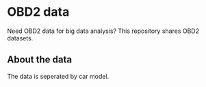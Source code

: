 # OBD2 data
Need OBD2 data for big data analysis? This repository shares OBD2 datasets.

## About the data
The data is seperated by car model.